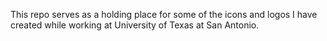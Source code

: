 This repo serves as a holding place for some of the icons and logos I have created while working at University of Texas at San Antonio. 